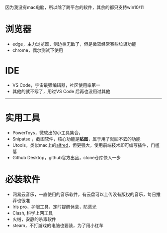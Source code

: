因为我没有mac电脑，所以除了跨平台的软件，其余的都只支持win10/11
# 浏览器
- edge，主力浏览器，侧边栏无敌了，但是微软经常赛些垃圾功能
- chrome，偶尔测试下使用
# IDE
- VS Code，宇宙最强编辑器，社区使用率第一
- 其他的就不写了，用过VS Code 后再也没用过其他
- ---
# 实用工具
- PowerToys，微软出的小工具集合，
- Snipatse ，截图软件，核心功能是**贴图**，属于用了就回不去的功能
- Utools，类似mac上的[alfred](https://www.alfredapp.com/)，但更强大，使用前端技术即可编写插件，门槛低
- Github Desktop，github官方出品，clone仓库快人一步
# 必装软件
- 网易云音乐，一直使用的音乐软件，有云盘可以上传没有版权的音乐，每日推荐也很准
- Iris pro，护眼工具，定时提醒休息，防蓝光
- Clash, 科学上网工具
- 火绒，安静的杀毒软件
- steam，不打游戏的电脑也要装，为了用小红车